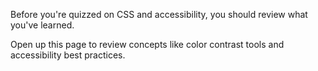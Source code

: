 Before you're quizzed on CSS and accessibility, you should review what you've learned.

Open up this page to review concepts like color contrast tools and accessibility best practices.